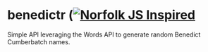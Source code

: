 # benedictr ([![Norfolk JS Inspired](https://img.shields.io/badge/NorfolkJS-inspired-f3df49.svg)](https://norfolkjs.org)
Simple API leveraging the Words API to generate random Benedict Cumberbatch names.
